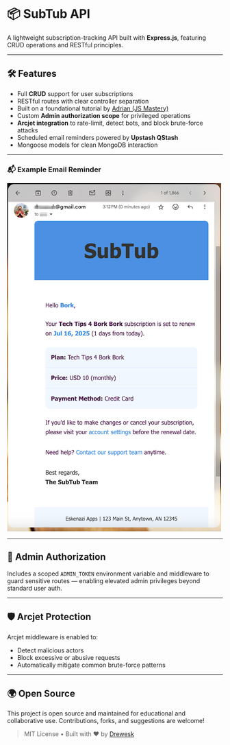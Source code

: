 # 📦 SubTub API

A lightweight subscription-tracking API built with **Express.js**, featuring CRUD operations and RESTful principles.

---

## 🛠 Features

- Full **CRUD** support for user subscriptions
- RESTful routes with clear controller separation
- Built on a foundational tutorial by [Adrian (JS Mastery)](https://github.com/adrianhajdin)
- Custom **Admin authorization scope** for privileged operations
- **Arcjet integration** to rate-limit, detect bots, and block brute-force attacks
- Scheduled email reminders powered by **Upstash QStash**
- Mongoose models for clean MongoDB interaction

---

### 📬 Example Email Reminder

![SubTub Email Reminder](./assets/email-preview.png)

---

## 🔐 Admin Authorization

Includes a scoped `ADMIN_TOKEN` environment variable and middleware to guard sensitive routes — enabling elevated admin privileges beyond standard user auth.

---

## 🛡 Arcjet Protection

Arcjet middleware is enabled to:
- Detect malicious actors
- Block excessive or abusive requests
- Automatically mitigate common brute-force patterns

---

## 🌍 Open Source

This project is open source and maintained for educational and collaborative use. Contributions, forks, and suggestions are welcome!

> MIT License • Built with ❤️ by [Drewesk](https://github.com/drewesk)
